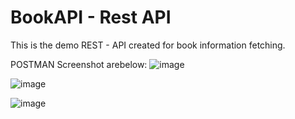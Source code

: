 # BookAPI - Rest API 
This is the demo REST - API created for book information fetching.

POSTMAN Screenshot arebelow:
![image](https://user-images.githubusercontent.com/42168454/114469479-1983b000-9ba2-11eb-902f-409d1941abc9.png)

![image](https://user-images.githubusercontent.com/42168454/114473527-44253700-9ba9-11eb-8a3e-c336df639735.png)

![image](https://user-images.githubusercontent.com/42168454/114473580-6323c900-9ba9-11eb-9fbc-f63555bbd83a.png)

